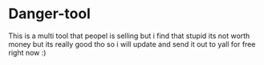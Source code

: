 # Danger-tool
This is a multi tool that peopel is selling but i find that stupid its not worth money but its really good tho so i will update and send it out to yall for free right now :)
